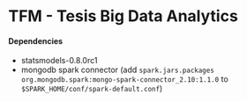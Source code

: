 # TFM - Tesis Big Data Analytics

#### Dependencies

* statsmodels-0.8.0rc1
* mongodb spark connector (add ```spark.jars.packages org.mongodb.spark:mongo-spark-connector_2.10:1.1.0``` 
to ```$SPARK_HOME/conf/spark-default.conf```)